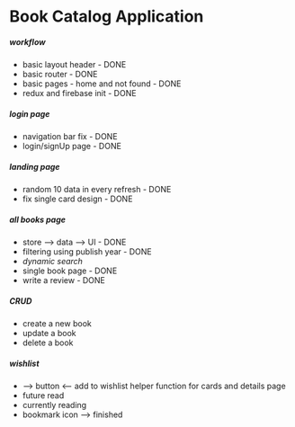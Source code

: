 # Book Catalog Application

##### workflow

- basic layout header - DONE
- basic router - DONE
- basic pages - home and not found - DONE
- redux and firebase init - DONE

##### login page

- navigation bar fix - DONE
- login/signUp page - DONE

##### landing page

- random 10 data in every refresh - DONE
- fix single card design - DONE

##### all books page

- store --> data --> UI - DONE
- filtering using publish year - DONE
- _dynamic search_
- single book page - DONE
- write a review - DONE

##### CRUD

- create a new book
- update a book
- delete a book

##### wishlist

- --> button <-- add to wishlist helper function for cards and details page
- future read
- currently reading
- bookmark icon --> finished

